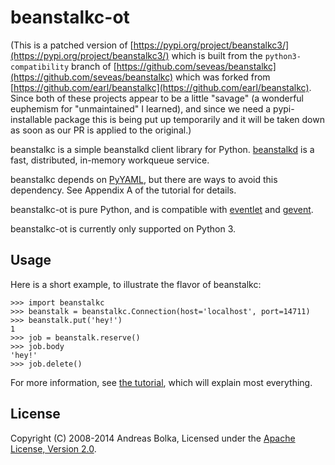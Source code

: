 beanstalkc-ot
=============

(This is a patched version of [https://pypi.org/project/beanstalkc3/](https://pypi.org/project/beanstalkc3/) which is built from the `python3-compatibility` branch of [https://github.com/seveas/beanstalkc](https://github.com/seveas/beanstalkc) which was forked from [https://github.com/earl/beanstalkc](https://github.com/earl/beanstalkc). Since both of these projects appear to be a little "savage" (a wonderful euphemism for "unmaintained" I learned), and since we need a pypi-installable package this is being put up temporarily and it will be taken down as soon as our PR is applied to the original.)

beanstalkc is a simple beanstalkd client library for Python. [beanstalkd][] is
a fast, distributed, in-memory workqueue service.

beanstalkc depends on [PyYAML][], but there are ways to avoid this dependency.
See Appendix A of the tutorial for details.

beanstalkc-ot is pure Python, and is compatible with [eventlet][] and [gevent][].

beanstalkc-ot is currently only supported on Python 3.

[beanstalkd]: https://github.com/beanstalkd/beanstalkd
[eventlet]: http://eventlet.net/
[gevent]: http://www.gevent.org/
[PyYAML]: http://pyyaml.org/


Usage
-----

Here is a short example, to illustrate the flavor of beanstalkc:

    >>> import beanstalkc
    >>> beanstalk = beanstalkc.Connection(host='localhost', port=14711)
    >>> beanstalk.put('hey!')
    1
    >>> job = beanstalk.reserve()
    >>> job.body
    'hey!'
    >>> job.delete()

For more information, see [the tutorial](TUTORIAL.mkd), which will explain most
everything.


License
-------

Copyright (C) 2008-2014 Andreas Bolka, Licensed under the [Apache License,
Version 2.0][license].

[license]: http://www.apache.org/licenses/LICENSE-2.0
